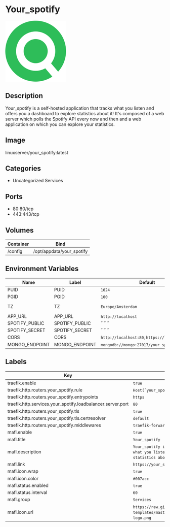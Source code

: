 # Your_spotify

![Logo](images/Your_spotify.png)

## Description
Your\_spotify is a self\-hosted application that tracks what you listen and offers you a dashboard to explore statistics about it! It's composed of a web server which polls the Spotify API every now and then and a web application on which you can explore your statistics.

## Image
linuxserver/your_spotify:latest

## Categories
- Uncategorized Services

## Ports
- 80:80/tcp
- 443:443/tcp

## Volumes
| Container | Bind |
|-----------|------|
| /config | /opt/appdata/your_spotify |

## Environment Variables
| Name | Label | Default | Description |
|------|-------|---------|-------------|
| PUID | PUID | ```1024``` | ```for UserID``` |
| PGID | PGID | ```100``` | ```for GroupID``` |
| TZ | TZ | ```Europe/Amsterdam``` | ```specify a timezone to use, see this [list](https://en.wikipedia.org/wiki/List_of_tz_database_time_zones#List).``` |
| APP_URL | APP_URL | ```http://localhost``` | ```The protocol and hostname where the app will be accessed.``` |
| SPOTIFY_PUBLIC | SPOTIFY_PUBLIC | `````` | ```Your Spotify application client ID.``` |
| SPOTIFY_SECRET | SPOTIFY_SECRET | `````` | ```Your Spotify application secret.``` |
| CORS | CORS | ```http://localhost:80,https://localhost:443``` | ```Allowed CORS sources, set to `all` to allow any source.``` |
| MONGO_ENDPOINT | MONGO_ENDPOINT | ```mongodb://mongo:27017/your_spotify``` | ```Set mongodb endpoint address/port.``` |

## Labels
| Key | Value |
|-----|-------|
| traefik.enable | ```true``` |
| traefik.http.routers.your_spotify.rule | ```Host(`your_spotify.{$TRAEFIK_INGRESS_DOMAIN}`)``` |
| traefik.http.routers.your_spotify.entrypoints | ```https``` |
| traefik.http.services.your_spotify.loadbalancer.server.port | ```80``` |
| traefik.http.routers.your_spotify.tls | ```true``` |
| traefik.http.routers.your_spotify.tls.certresolver | ```default``` |
| traefik.http.routers.your_spotify.middlewares | ```traefik-forward-auth``` |
| mafl.enable | ```true``` |
| mafl.title | ```Your_spotify``` |
| mafl.description | ```Your_spotify is a self-hosted application that tracks what you listen and offers you a dashboard to explore statistics about it!``` |
| mafl.link | ```https://your_spotify.{$TRAEFIK_INGRESS_DOMAIN}``` |
| mafl.icon.wrap | ```true``` |
| mafl.icon.color | ```#007acc``` |
| mafl.status.enabled | ```true``` |
| mafl.status.interval | ```60``` |
| mafl.group | ```Services``` |
| mafl.icon.url | ```https://raw.githubusercontent.com/linuxserver/docker-templates/master/linuxserver.io/img/your_spotify-logo.png``` |

